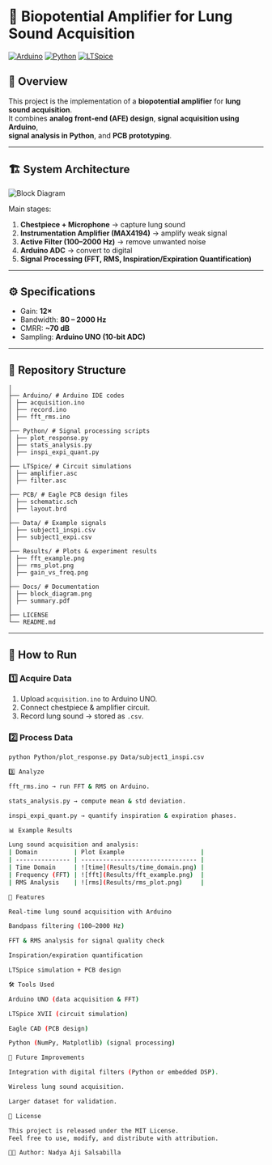 # 🔬 Biopotential Amplifier for Lung Sound Acquisition

[![Arduino](https://img.shields.io/badge/Arduino-IDE-blue?logo=arduino)](https://www.arduino.cc/)
[![Python](https://img.shields.io/badge/Python-3.x-yellow?logo=python)](https://www.python.org/)
[![LTSpice](https://img.shields.io/badge/LTSpice-Simulation-orange)](https://www.analog.com/en/resources/design-tools-and-calculators/ltspice-simulator.html)

## 📖 Overview
This project is the implementation of a **biopotential amplifier** for **lung sound acquisition**.  
It combines **analog front-end (AFE) design**, **signal acquisition using Arduino**,  
**signal analysis in Python**, and **PCB prototyping**.  

---

## 🏗️ System Architecture
![Block Diagram](docs/block_diagram.png)

Main stages:
1. **Chestpiece + Microphone** → capture lung sound  
2. **Instrumentation Amplifier (MAX4194)** → amplify weak signal  
3. **Active Filter (100–2000 Hz)** → remove unwanted noise  
4. **Arduino ADC** → convert to digital  
5. **Signal Processing (FFT, RMS, Inspiration/Expiration Quantification)**  

---

## ⚙️ Specifications
- Gain: **12×**  
- Bandwidth: **80 – 2000 Hz**  
- CMRR: **~70 dB**  
- Sampling: **Arduino UNO (10-bit ADC)**  

---

## 📂 Repository Structure
```biopotential-amplifier-lung-sound/
│
├── Arduino/ # Arduino IDE codes
│ ├── acquisition.ino
│ ├── record.ino
│ ├── fft_rms.ino
│
├── Python/ # Signal processing scripts
│ ├── plot_response.py
│ ├── stats_analysis.py
│ ├── inspi_expi_quant.py
│
├── LTSpice/ # Circuit simulations
│ ├── amplifier.asc
│ ├── filter.asc
│
├── PCB/ # Eagle PCB design files
│ ├── schematic.sch
│ ├── layout.brd
│
├── Data/ # Example signals
│ ├── subject1_inspi.csv
│ ├── subject1_expi.csv
│
├── Results/ # Plots & experiment results
│ ├── fft_example.png
│ ├── rms_plot.png
│ ├── gain_vs_freq.png
│
├── Docs/ # Documentation
│ ├── block_diagram.png
│ ├── summary.pdf
│
├── LICENSE
└── README.md
```
---

## 🚀 How to Run

### 1️⃣ Acquire Data
1. Upload `acquisition.ino` to Arduino UNO.  
2. Connect chestpiece & amplifier circuit.  
3. Record lung sound → stored as `.csv`.  

### 2️⃣ Process Data
```bash
python Python/plot_response.py Data/subject1_inspi.csv

3️⃣ Analyze

fft_rms.ino → run FFT & RMS on Arduino.

stats_analysis.py → compute mean & std deviation.

inspi_expi_quant.py → quantify inspiration & expiration phases.

📊 Example Results

Lung sound acquisition and analysis:
| Domain          | Plot Example                     |
| --------------- | -------------------------------- |
| Time Domain     | ![time](Results/time_domain.png) |
| Frequency (FFT) | ![fft](Results/fft_example.png)  |
| RMS Analysis    | ![rms](Results/rms_plot.png)     |

🌟 Features

Real-time lung sound acquisition with Arduino

Bandpass filtering (100–2000 Hz)

FFT & RMS analysis for signal quality check

Inspiration/expiration quantification

LTSpice simulation + PCB design

🛠️ Tools Used

Arduino UNO (data acquisition & FFT)

LTSpice XVII (circuit simulation)

Eagle CAD (PCB design)

Python (NumPy, Matplotlib) (signal processing)

📌 Future Improvements

Integration with digital filters (Python or embedded DSP).

Wireless lung sound acquisition.

Larger dataset for validation.

📜 License

This project is released under the MIT License.
Feel free to use, modify, and distribute with attribution.

👩‍💻 Author: Nadya Aji Salsabilla
